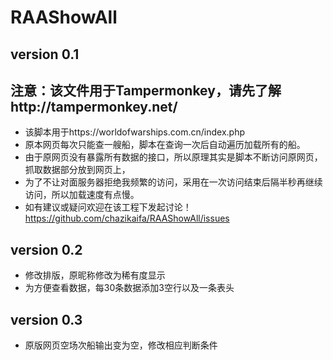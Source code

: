 # RAAShowAll

## version 0.1

## 注意：该文件用于Tampermonkey，请先了解http://tampermonkey.net/

 * 该脚本用于https://worldofwarships.com.cn/index.php 
 * 原本网页每次只能查一艘船，脚本在查询一次后自动遍历加载所有的船。
 * 由于原网页没有暴露所有数据的接口，所以原理其实是脚本不断访问原网页，抓取数据部分放到网页上，
 * 为了不让对面服务器拒绝我频繁的访问，采用在一次访问结束后隔半秒再继续访问，所以加载速度有点慢。
 * 如有建议或疑问欢迎在该工程下发起讨论！https://github.com/chazikaifa/RAAShowAll/issues
  
## version 0.2 

 * 修改排版，原昵称修改为稀有度显示
 * 为方便查看数据，每30条数据添加3空行以及一条表头

## version 0.3

 * 原版网页空场次船输出变为空，修改相应判断条件
